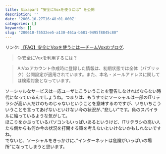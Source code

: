 ```yaml
---
title: Sixapart “安全にVoxを使うには” を公開
description: ''
date: '2006-10-27T16:48:01.000Z'
categories: []
keywords: []
slug: "200610-f5532ee5-a130-461a-b681-9495f8845c80"
---
```

リンク: [【FAQ】安全にVoxを使うには — チームVoxのブログ](http://team-jp.vox.com/library/post/faq%E3%83%97%E3%83%AD%E3%83%95%E3%82%A3%E3%83%BC%E3%83%AB%E6%83%85%E5%A0%B1%E7%99%BB%E9%8C%B2%E3%81%AE%E6%B3%A8%E6%84%8F%E7%82%B9.html "【FAQ】安全にVoxを使うには - チームVoxのブログ").

> Q:安全にVoxを利用するには？

> A:Voxアカウント作成時に登録した情報は、初期状態では全体（パブリック）公開設定が適用されています。また、本名・メールアドレスに関しては検索対象となっています。

ソーシャルなサービスは一応ユーザにこういうことを警告しなければならない時代になっているんでしょうね。つまりは、もうすでにソーシャルは一部のITリテラシが高い人だけのものじゃないということを意味するのですが、いちいちこういうことを言ってあげないといけない今の状況が、”悲しい”です。負のスパイラルに陥っているような気がして。  
ほこりをかぶっているパソコンもいっぱいあるというけど、ITリテラシの高い人たち側からも何か今の状況を打開する策を考えないといけないかもしれないですね。  
でないと、ソーシャルをきっかけに、”インターネットは危険がいっぱいの場所”になってしまうと思います。
